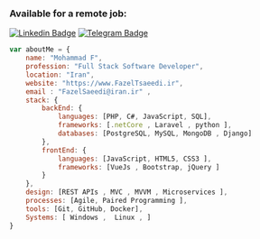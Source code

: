 
### Available for a  remote job:
[![Linkedin Badge](https://img.shields.io/badge/-Fazel%20Saeedi-0072b1?style=flat&logo=Linkedin&logoColor=white&link=https://www.linkedin.com/in/m-fazel-saeedi-b967111ba/)](https://www.linkedin.com/in/m-fazel-saeedi-b967111ba/) 
[![Telegram Badge](https://img.shields.io/badge/-Telegram-blue?style=flat&logo=telegram&logoColor=white&link=https://t.me/FazelSaeedi/)](https://t.me/FazelSaeedi/)
</p>




```javascript
var aboutMe = {
    name: "Mohammad F",
    profession: "Full Stack Software Developer",
    location: "Iran",
    website: "https://www.FazelTsaeedi.ir",
    email : "FazelSaeedi@iran.ir" ,
    stack: {
        backEnd: {
            languages: [PHP, C#, JavaScript, SQL],
            frameworks: [.netCore , Laravel , python ],
            databases: [PostgreSQL, MySQL, MongoDB , Django]
        },
        frontEnd: {
            languages: [JavaScript, HTML5, CSS3 ],
            frameworks: [VueJs , Bootstrap, jQuery ]
        }
    },
    design: [REST APIs , MVC , MVVM , Microservices ],
    processes: [Agile, Paired Programming ],
    tools: [Git, GitHub, Docker],
    Systems: [ Windows ,  Linux , ]
}
```

<!--
**FazelSaeedi/fazelsaeedi** is a ✨ _special_ ✨ repository because its `README.md` (this file) appears on your GitHub profile.


<!--
### Skills
| Front End  | Back End | Languages | Databases | Systems |
| ------------- | ------------- | ------------ | ------------- | ------------- |
| React      | Spring (MVC)     | Java | PostgreSQL | Windows
| Angular    | Hibernate     | Python | IBM DB2 | Linux/Unix
| JavaScript (ES6) | Flask     | GoLang | Oracle MySQL | MacOSX
| HTML/HTML5 | SQLAlchemy | JavaScript | MongoDB | Amazon AWS
| CSS/CSS3   | Node.js | | | 
| Bootstrap  | Express.js | | |
-->
<!--
**andrewh-code/andrewh-code** is a ✨ _special_ ✨ repository because its `README.md` (this file) appears on your GitHub profile.






Here are some ideas to get you started:

- 🔭 I’m currently working on ...
- 🌱 I’m currently learning ...
- 👯 I’m looking to collaborate on ...
- 🤔 I’m looking for help with ...
- 💬 Ask me about ...
- 📫 How to reach me: ...
- 😄 Pronouns: ...
- ⚡  Fun fact: ...
-->
